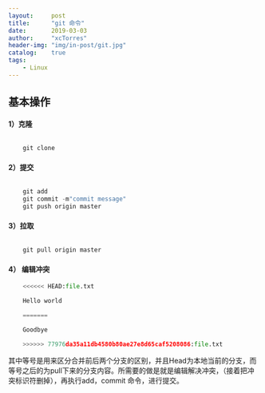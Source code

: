 ```yaml
---
layout:     post
title:      "git 命令"
date:       2019-03-03
author:     "xcTorres"
header-img: "img/in-post/git.jpg"
catalog:    true
tags:
    - Linux
---
```


## 基本操作

#### 1）克隆  
```python 

    git clone 

```


#### 2）提交  
```python 

    git add  
    git commit -m"commit message"  
    git push origin master

```

#### 3）拉取
```python 

    git pull origin master

```

#### 4） 编辑冲突

```python
    <<<<<< HEAD:file.txt  

    Hello world

    =======  

    Goodbye  

    >>>>>> 77976da35a11db4580b80ae27e8d65caf5208086:file.txt
```

其中等号是用来区分合并前后两个分支的区别，并且Head为本地当前的分支，而等号之后的为pull下来的分支内容。所需要的做是就是编辑解决冲突，（接着把冲突标识符删掉），再执行add，commit 命令，进行提交。


